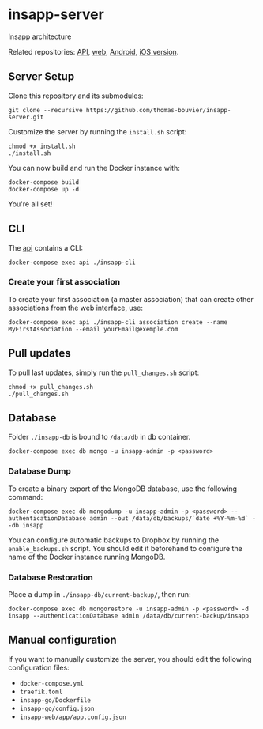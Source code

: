 # insapp-server

Insapp architecture

Related repositories: [API](https://github.com/thomas-bouvier/insapp-go), [web](https://github.com/thomas-bouvier/insapp-web), [Android](https://github.com/thomas-bouvier/insapp-android), [iOS version](https://github.com/RobAddict/insapp-iOS).

## Server Setup

Clone this repository and its submodules:

    git clone --recursive https://github.com/thomas-bouvier/insapp-server.git

Customize the server by running the `install.sh` script:

    chmod +x install.sh
    ./install.sh

You can now build and run the Docker instance with:

    docker-compose build
    docker-compose up -d

You're all set!

## CLI

The [api](https://github.com/thomas-bouvier/insapp-go) contains a CLI:

    docker-compose exec api ./insapp-cli

### Create your first association

To create your first association (a master association) that can create other associations from the web interface, use:

    docker-compose exec api ./insapp-cli association create --name MyFirstAssociation --email yourEmail@exemple.com

## Pull updates

To pull last updates, simply run the `pull_changes.sh` script:

    chmod +x pull_changes.sh
    ./pull_changes.sh

## Database

Folder `./insapp-db` is bound to `/data/db` in db container.

    docker-compose exec db mongo -u insapp-admin -p <password>

### Database Dump

To create a binary export of the MongoDB database, use the following command:

    docker-compose exec db mongodump -u insapp-admin -p <password> --authenticationDatabase admin --out /data/db/backups/`date +%Y-%m-%d` --db insapp

You can configure automatic backups to Dropbox by running the `enable_backups.sh` script. You should edit it beforehand to configure the name of the Docker instance running MongoDB.

### Database Restoration

Place a dump in `./insapp-db/current-backup/`, then run:

    docker-compose exec db mongorestore -u insapp-admin -p <password> -d insapp --authenticationDatabase admin /data/db/current-backup/insapp

## Manual configuration

If you want to manually customize the server, you should edit the following configuration files:

* `docker-compose.yml`
* `traefik.toml`
* `insapp-go/Dockerfile`
* `insapp-go/config.json`
* `insapp-web/app/app.config.json`
